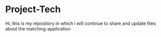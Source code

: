 # Project-Tech
Hi, this is my repository in which i will continue to share and update files about the matching-application
